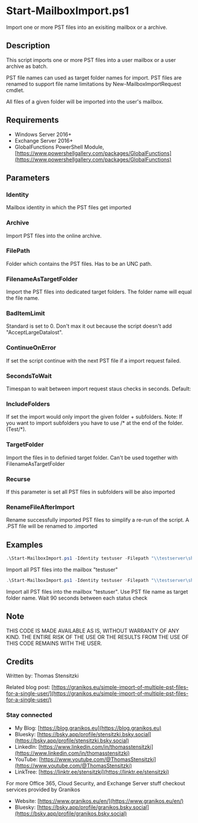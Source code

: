 # Start-MailboxImport.ps1

Import one or more PST files into an exisiting mailbox or a archive.

## Description

This script imports one or more PST files into a user mailbox or a user archive as batch.

PST file names can used as target folder names for import. PST files are renamed to support file name limitations by New-MailboxImportRequest cmdlet.

All files of a given folder will be imported into the user's mailbox.

## Requirements

- Windows Server 2016+
- Exchange Server 2016+
- GlobalFunctions PowerShell Module, [https://www.powershellgallery.com/packages/GlobalFunctions](https://www.powershellgallery.com/packages/GlobalFunctions)

## Parameters

### Identity

Mailbox identity in which the PST files get imported

### Archive

Import PST files into the online archive.

### FilePath

Folder which contains the PST files. Has to be an UNC path.

### FilenameAsTargetFolder

Import the PST files into dedicated target folders. The folder name will equal the file name.

### BadItemLimit

Standard is set to 0. Don't max it out because the script doesn't add "AcceptLargeDatalost".

### ContinueOnError

If set the script continue with the next PST file if a import request failed.

### SecondsToWait

Timespan to wait between import request staus checks in seconds. Default:

### IncludeFolders

If set the import would only import the given folder + subfolders. Note: If you want to import subfolders you have to use /* at the end of the folder. (Test/*).

### TargetFolder

Import the files in to definied target folder. Can't be used together with FilenameAsTargetFolder

### Recurse

If this parameter is set all PST files in subfolders will be also imported

### RenameFileAfterImport

Rename successfully imported PST files to simplify a re-run of the script. A .PST file will be renamed to .imported

## Examples

``` PowerShell
.\Start-MailboxImport.ps1 -Identity testuser -Filepath "\\testserver\share"
```

Import all PST files into the mailbox "testuser"

``` PowerShell
.\Start-MailboxImport.ps1 -Identity testuser -Filepath "\\testserver\share\*" -FilenameAsTargetFolder -SecondsToWait 90
```

Import all PST files into the mailbox "testuser". Use PST file name as target folder name. Wait 90 seconds between each status check

## Note

THIS CODE IS MADE AVAILABLE AS IS, WITHOUT WARRANTY OF ANY KIND. THE ENTIRE
RISK OF THE USE OR THE RESULTS FROM THE USE OF THIS CODE REMAINS WITH THE USER.

## Credits

Written by: Thomas Stensitzki

Related blog post: [https://granikos.eu/simple-import-of-multiple-pst-files-for-a-single-user/](https://granikos.eu/simple-import-of-multiple-pst-files-for-a-single-user/)

### Stay connected

- My Blog: [https://blog.granikos.eu](https://blog.granikos.eu)
- Bluesky: [https://bsky.app/profile/stensitzki.bsky.social](https://bsky.app/profile/stensitzki.bsky.social)
- LinkedIn: [https://www.linkedin.com/in/thomasstensitzki](https://www.linkedin.com/in/thomasstensitzki)
- YouTube: [https://www.youtube.com/@ThomasStensitzki](https://www.youtube.com/@ThomasStensitzki)
- LinkTree: [https://linktr.ee/stensitzki](https://linktr.ee/stensitzki)

For more Office 365, Cloud Security, and Exchange Server stuff checkout services provided by Granikos

- Website: [https://www.granikos.eu/en/](https://www.granikos.eu/en/)
- Bluesky: [https://bsky.app/profile/granikos.bsky.social](https://bsky.app/profile/granikos.bsky.social)